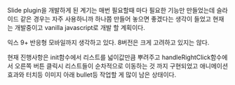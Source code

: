 Slide plugin을 개발하게 된 계기는 
매번 필요할때 마다 필요한 기능만 만들었는데 
슬라이드 같은 경우는 자주 사용하니까 
하나쯤 만들어 놓으면 좋겠다는 생각이 들었고 
현재는 개발중이고 vanilla javascript로 개발 할 계획이다.

익스 9+ 반응형 모바일까지 생각하고 있다.
8버전은 크게 고려하고 있지는 않다.

현재 진행사항은 
init함수에서 리스트를 넓이값만큼 뿌려주고 handleRightClick함수에서 
오른쪽 버튼 클릭시 리스트들이 순차적으로 이동하는 것 까지 구현되었고 
애니메이션 효과와 터치등 이미지 아래 bullet등 작업할 게 많이 남은 상태이다.  
